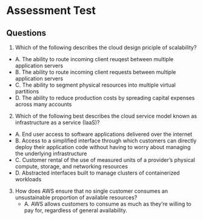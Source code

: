 # Assessment Test

## Questions
1) Which of the following describes the cloud design priciple of scalability?
  * A. The ability to route incoming client reuqest between multiple application servers
  * B. The ability to route incoming client requests between multiple application servers
  * C. The ability to segment physical resources into multiple virtual partitions
  * D. The ability to reduce production costs by spreading capital expenses across many
       accounts

2) Which of the following best describes the cloud service model known as infrastructure as a
   service (IaaS)?
  * A. End user access to software applications delivered over the internet
  * B. Access to a simplified interface through which customers can directly deploy
       their application code without having to worry about managing the underlying
       infrastructure
  * C. Customer rental of the use of measured units of a provider’s physical compute, storage,
       and networking resources
  * D. Abstracted interfaces built to manage clusters of containerized workloads
  
3) How does AWS ensure that no single customer consumes an unsustainable proportion of
   available resources?
   * A. AWS allows customers to consume as much as they’re willing to pay for, regardless of
        general availability.
